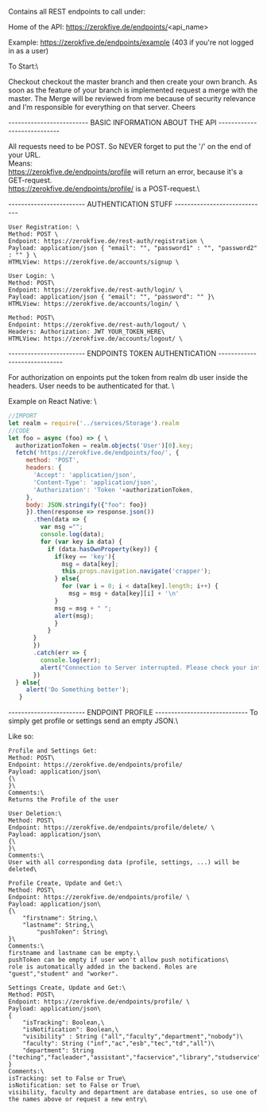 Contains all REST endpoints to call under:

Home of the API: https://zerokfive.de/endpoints/<api_name>

Example: https://zerokfive.de/endpoints/example (403 if you're not logged in as a user)


To Start:\

Checkout checkout the master branch and then create your own branch. As soon as the feature of your branch is implemented request a merge with the master. The Merge will be reviewed from me because of security relevance and I'm responsible for everything on that server. Cheers

------------------------- BASIC INFORMATION ABOUT THE API ----------------------------

All requests need to be POST. 
So NEVER forget to put the '/' on the end of your URL.\
Means:\
https://zerokfive.de/endpoints/profile will return an error, because it's a GET-request.\
https://zerokfive.de/endpoints/profile/ is a POST-request.\

------------------------ AUTHENTICATION STUFF -----------------------------
```
User Registration: \
Method: POST \
Endpoint: https://zerokfive.de/rest-auth/registration \
Payload: application/json { "email": "", "password1" : "", "password2" : "" } \
HTMLView: https://zerokfive.de/accounts/signup \
```
```
User Login: \
Method: POST\
Endpoint: https://zerokfive.de/rest-auth/login/ \
Payload: application/json { "email": "", "password": "" }\
HTMLView: https://zerokfive.de/accounts/login/ \
```
```
Method: POST\
Endpoint: https://zerokfive.de/rest-auth/logout/ \
Headers: Authorization: JWT YOUR_TOKEN_HERE\
HTMLView: https://zerokfive.de/accounts/logout/ \
```
------------------------ ENDPOINTS TOKEN AUTHENTICATION -----------------------------

For authorization on enpoints put the token from realm db user inside the headers.
User needs to be authenticated for that. \

Example on React Native: \

```javascript
//IMPORT
let realm = require('../services/Storage').realm 
//CODE 
let foo = async (foo) => { \
  authorizationToken = realm.objects('User')[0].key;
  fetch('https://zerokfive.de/endpoints/foo/', {
     method: 'POST',
     headers: {
       'Accept': 'application/json',
       'Content-Type': 'application/json',
       'Authorization': 'Token '+authorizationToken,
     },
     body: JSON.stringify({"foo": foo})
     }).then(response => response.json())
       .then(data => {
         var msg ="";
         console.log(data); 
         for (var key in data) {
           if (data.hasOwnProperty(key)) {
             if(key == 'key'){
               msg = data[key];
               this.props.navigation.navigate('crapper');
             } else{
               for (var i = 0; i < data[key].length; i++) {
                 msg = msg + data[key][i] + '\n'
             }
             msg = msg + " ";
             alert(msg);
             }
           }
       }
       })
       .catch(err => {
         console.log(err);
         alert("Connection to Server interrupted. Please check your internet connection");
       })
  } else{ 
     alert('Do Something better');
   }
```

------------------------ ENDPOINT PROFILE -----------------------------
To simply get profile or settings send an empty JSON.\

Like so:
```
Profile and Settings Get:
Method: POST\
Endpoint: https://zerokfive.de/endpoints/profile/
Payload: application/json\
{\
}\
Comments:\
Returns the Profile of the user
```

```
User Deletion:\
Method: POST\
Endpoint: https://zerokfive.de/endpoints/profile/delete/ \
Payload: application/json\ 
{\
}\
Comments:\
User with all corresponding data (profile, settings, ...) will be deleted\
```

```
Profile Create, Update and Get:\
Method: POST\
Endpoint: https://zerokfive.de/endpoints/profile/ \
Payload: application/json\ 
{\
	"firstname": String,\ 
	"lastname": String,\
    	"pushToken": String\
}\
Comments:\
firstname and lastname can be empty.\
pushToken can be empty if user won't allow push notifications\
role is automatically added in the backend. Roles are "guest","student" and "worker".
```

```
Settings Create, Update and Get:\
Method: POST\
Endpoint: https://zerokfive.de/endpoints/profile/ \
Payload: application/json\
{
	"isTracking": Boolean,\
	"isNotification": Boolean,\
	"visibility" : String ("all","faculty","department","nobody")\ 
	"faculty": String ("inf","ac","esb","tec","td","all")\
	"department": String ("teching","facleader","assistant","facservice","library","studservice"}\
}
Comments:\
isTracking: set to False or True\
isNotification: set to False or True\
visibility, faculty and department are database entries, so use one of the names above or request a new entry\
```

